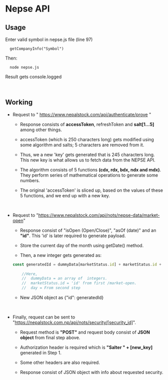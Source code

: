 # Nepse API

## Usage

Enter valid symbol in nepse.js file (line 97)

```
  getCompanyInfo("Symbol")
```

Then: 
```
  node nepse.js
```

Result gets console.logged

<br>

## Working
- Request to " https://www.nepalstock.com/api/authenticate/prove
"
  - Response consists of **accessToken**, refreshToken and **salt[1...5]** among other things.

  - accessToken (which is 250 characters long) gets modified using some algorithm and salts; 5 characters are removed from it.

  - Thus, we a new 'key' gets generated that is 245 characters long. This new key is what allows us to fetch data from the NEPSE API.

  - The algorithm consists of 5 functions **(cdx, rdx, bdx, ndx and mdx)**. They perform series of mathematical operations to generate some numbers.

  - The original 'accessToken' is sliced up, based on the values of these 5 functions, and we end up with a new key.

<br>

- Request to "https://www.nepalstock.com/api/nots/nepse-data/market-open"
  - Response consist of "isOpen (Open/Close)", "asOf (date)" and an **"id"**. This 'id' is later required to generate payload. 

  - Store the current day of the month using getDate() method.

  - Then, a new integer gets generated as: 
  ```js
  const generatedId = dummyData[marketStatus.id] + marketStatus.id + 2 * day;
      
      //Here,    
      //  dummyData = an array of  integers.
      //  marketStatus.id = 'id' from first /market-open.
      //  day = From second step
  ```       
  - New JSON object as {"id": generatedId}

<br>

- Finally, request can be sent to "https://nepalstock.com.np/api/nots/security/[security_id]".
  - Request method is **"POST"** and request body consist of **JSON object** from final step above.

  - Authorization header is required which is **"Salter " + [new_key]** generated in Step 1.
  
  - Some other headers are also required.

  - Response consist of JSON object with info about requested security.
  